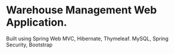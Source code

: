 # Warehouse Management Web Application.

Built using Spring Web MVC, Hibernate, Thymeleaf. MySQL, Spring Security, Bootstrap

